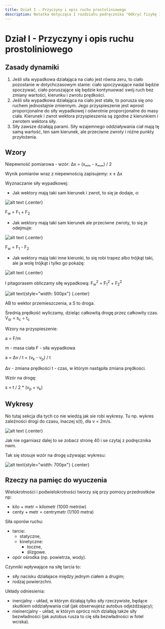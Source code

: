 ```yaml
---
title: Dział I - Przyczyny i opis ruchu prostoliniowego
description: Notatka dotycząca I rozdziału podręcznika "Odkryć fizykę 1" wydawnictwa Nowej Ery.
---
```


# Dział I - Przyczyny i opis ruchu prostoliniowego

## Zasady dynamiki
1. Jeśli siła wypadkowa działająca na ciało jest równa zeru, to ciało pozostanie w dotychczasowym stanie: ciało spoczywające nadal będzie spoczywać, ciało poruszające się będzie kontynuować swój ruch bez zmiany wartości, kierunku i zwrotu prędkości.
2. Jeśli siła wypadkowa działająca na ciało jest stała, to porusza się ono ruchem jednostajnie zmiennym. Jego przyspieszenie jest wprost proporcjonalne do siły wypadkowej i odwrotnie proporcjonalne do masy ciała. Kierunek i zwrot wektora przyspieszenia są zgodne z kierunkiem i zwrotem wektora siły. 
3. Siły zawsze działają parami. Siły wzajemnego oddziaływania ciał mają tę samą wartość, ten sam kierunek, ale przeciwne zwroty i różne punkty przyłożenia.

## Wzory

Niepewność pomiarowa - wzór: Δx = (xₘᵢₙ - xₘₐₓ) / 2

Wynik pomiarów wraz z niepewnością zapisujemy: x ± Δx

Wyznaczanie siły wypadkowej:
- Jak wektory mają taki sam kierunek i zwrot, to się je dodaje, o:

![alt text](/1-dzial/dodawanie_normalne.gif) {.center}

F<sub>w</sub> = F<sub>1</sub> + F<sub>2</sub>
- Jak wektory mają taki sam kierunek ale przeciwne zwroty, to się je odejmuje:

![alt text](/1-dzial/odejmowanie.gif) {.center}

F<sub>w</sub> = F<sub>1</sub> - F<sub>2</sub>
- Jak wektory mają taki inne kierunki, to się robi trapez albo trójkąt taki, ale ja wolę trójkąt i tylko go pokażę:

![alt text](/1-dzial/dodawanie_trojkatne.gif) {.center}

I pitagorasem obliczamy siłę wypadkową: F<sub>w</sub><sup>2</sup> = F<sub>1</sub><sup>2</sup> + F<sub>2</sub><sup>2</sup>

![alt text](/1-dzial/ruch.png){style="width: 500px"} {.center}

AB to wektor przemieszczenia, a S to droga.

Średnią prędkość wyliczamy, dzieląc całkowitą drogę przez całkowity czas.
V<sub>śr</sub> = s<sub>c</sub> ÷ t<sub>c</sub>

Wzory na przyspieszenie:

a = F/m

m - masa ciała
F - siła wypadkowa

a = Δv / t = (v<sub>k</sub> - v<sub>p</sub>) / t

Δv - zmiana prędkości
t - czas, w którym nastąpiła zmiana prędkości.

Wzór na drogę:

s = t / 2 * (v<sub>p</sub> + v<sub>k</sub>)

## Wykresy 

No tutaj sekcja dla tych co nie wiedzą jak sie robi wykresy. 
Tu np. wykres zależności drogi do czasu, inaczej s(t), dla v = 2m/s.

![alt text](/1-dzial/wykres-droga-czas.jpg) {.center}

Jak nie ogarniasz dalej to se zobacz stronę 40 i se czytaj z podręcznika nwm.

Tak się stosuje wzór na drogę używając wykresu:

![alt text](/1-dzial/przyklad.png){style="width: 700px"} {.center}

## Rzeczy na pamięc do wyuczenia

Wielokrotności i podwielokrotności tworzy się przy pomocy przedrostków np:
- kilo + metr = kilometr (1000 metrów)
- centy + metr = centrymetr (1/100 metra)

Siła oporów ruchu:
- tarcie:
  - statyczne,
  - kinetyczne:
    - toczne,
    - ślizgowe.
- opór ośrodka (np. powietrza, wody).

Czynniki wpływające na siłę tarcia to:
- siły nacisku działajace między jednym ciałem a drugim;
- rodzaj powierzchni.

Układy odniesienia:
- inercjalny - układ, w którym działają tylko siły rzeczywiste, będące skutkiem oddziaływania ciał (jak obserwujesz autobus odjeżdżający);
- nieinercjalny - układ, w którym oprócz nich działają także siły bezwładności (jak autobus rusza to cię siła bezwładności w fotel wciska).